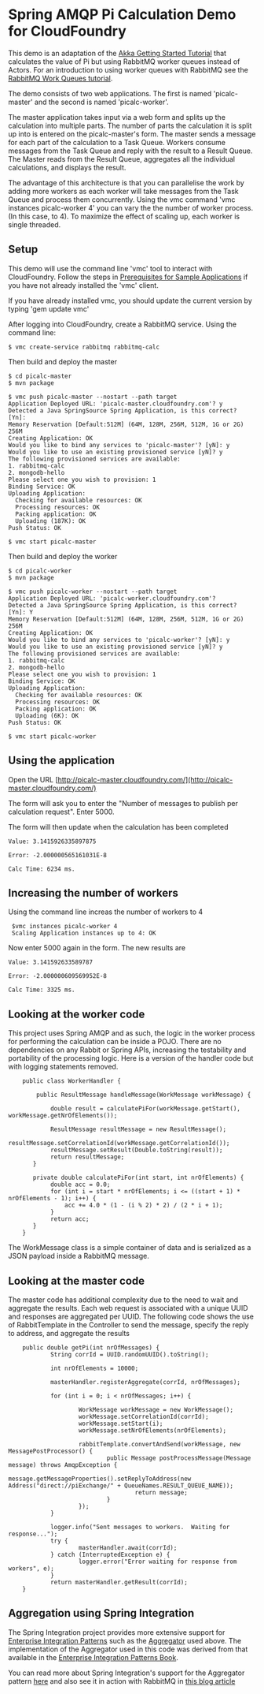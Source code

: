 # Spring AMQP Pi Calculation Demo for CloudFoundry

This demo is an adaptation of the [Akka Getting Started Tutorial](http://akka.io/docs/akka/1.1.1/intro/getting-started-first-scala.html) that calculates the value of Pi but using RabbitMQ worker queues instead of Actors.  For an introduction to using worker queues with RabbitMQ see the [RabbitMQ Work Queues tutorial](http://www.rabbitmq.com/tutorials/tutorial-two-java.html).  

The demo consists of two web applications.  The first is named 'picalc-master' and the second is named 'picalc-worker'.  

The master application takes input via a web form and splits up the calculation into multiple parts.  The number of parts the calculation it is split up into is entered on the picalc-master's form.  The master sends a message for each part of the calculation to a Task Queue.  Workers consume messages from the Task Queue and reply with the result to a Result Queue.  The Master reads from the Result Queue, aggregates all the individual calculations, and displays the result.

The advantage of this architecture is that you can parallelise the work by adding more workers as each worker will take messages from the Task Queue and process them concurrently.  Using the vmc command 'vmc instances picalc-worker 4' you can vary the the number of worker process. (In this case, to 4).  To maximize the effect of scaling up, each worker is single threaded.

## Setup

This demo will use the command line 'vmc' tool to interact with CloudFoundry.  Follow the steps in [Prerequisites for Sample Applications](https://github.com/SpringSource/cloudfoundry-samples/wiki/Prerequisites-for-Sample-Applications) if you have not already installed the 'vmc' client. 

If you have already installed vmc, you should update the current version by typing 'gem update vmc'

After logging into CloudFoundry, create a RabbitMQ service.  Using the command line:

    $ vmc create-service rabbitmq rabbitmq-calc
    
    
Then build and deploy the master

    $ cd picalc-master
    $ mvn package
    
    $ vmc push picalc-master --nostart --path target
    Application Deployed URL: 'picalc-master.cloudfoundry.com'? y
    Detected a Java SpringSource Spring Application, is this correct? [Yn]:
    Memory Reservation [Default:512M] (64M, 128M, 256M, 512M, 1G or 2G) 256M
    Creating Application: OK
    Would you like to bind any services to 'picalc-master'? [yN]: y
    Would you like to use an existing provisioned service [yN]? y
    The following provisioned services are available:
    1. rabbitmq-calc
    2. mongodb-hello
    Please select one you wish to provision: 1
    Binding Service: OK
    Uploading Application:
      Checking for available resources: OK
      Processing resources: OK
      Packing application: OK
      Uploading (187K): OK
    Push Status: OK    
    
    $ vmc start picalc-master

Then build and deploy the worker

    $ cd picalc-worker
    $ mvn package
    
    $ vmc push picalc-worker --nostart --path target
    Application Deployed URL: 'picalc-worker.cloudfoundry.com'?
    Detected a Java SpringSource Spring Application, is this correct? [Yn]: Y
    Memory Reservation [Default:512M] (64M, 128M, 256M, 512M, 1G or 2G) 256M
    Creating Application: OK
    Would you like to bind any services to 'picalc-worker'? [yN]: y
    Would you like to use an existing provisioned service [yN]? y
    The following provisioned services are available:
    1. rabbitmq-calc
    2. mongodb-hello
    Please select one you wish to provision: 1
    Binding Service: OK
    Uploading Application:
      Checking for available resources: OK
      Processing resources: OK
      Packing application: OK
      Uploading (6K): OK
    Push Status: OK
    
    $ vmc start picalc-worker
    
## Using the application

Open the URL [http://picalc-master.cloudfoundry.com/](http://picalc-master.cloudfoundry.com/)

The form will ask you to enter the "Number of messages to publish per calculation request".  Enter 5000.

The form will then update when the calculation has been completed

    Value: 3.1415926335897875

    Error: -2.000000565161031E-8

    Calc Time: 6234 ms.
    
    
## Increasing the number of workers

Using the command line increas the number of workers to 4

     $vmc instances picalc-worker 4
     Scaling Application instances up to 4: OK
     
Now enter 5000 again in the form.  The new results are
    
    Value: 3.141592633589787

    Error: -2.000000609569952E-8

    Calc Time: 3325 ms.
    
## Looking at the worker code

This project uses Spring AMQP and as such, the logic in the worker process for performing the calculation can be inside a POJO.  There are no dependencies on any Rabbit or Spring APIs, increasing the testability and portability of the processing logic.  Here is a version of the handler code but with logging statements removed.

        public class WorkerHandler {

            public ResultMessage handleMessage(WorkMessage workMessage) {

                double result = calculatePiFor(workMessage.getStart(), workMessage.getNrOfElements());

                ResultMessage resultMessage = new ResultMessage();
                resultMessage.setCorrelationId(workMessage.getCorrelationId());
                resultMessage.setResult(Double.toString(result));               
                return resultMessage;
           }
        
           private double calculatePiFor(int start, int nrOfElements) {
                double acc = 0.0;
                for (int i = start * nrOfElements; i <= ((start + 1) * nrOfElements - 1); i++) {
                    acc += 4.0 * (1 - (i % 2) * 2) / (2 * i + 1);
                }
                return acc;
           }
        }
        
The WorkMessage class is a simple container of data and is serialized as a JSON payload inside a RabbitMQ message.      

## Looking at the master code

The master code has additional complexity due to the need to wait and aggregate the results.  Each web request is associated with a unique UUID and responses are aggregated per UUID.  The following code shows the use of RabbitTemplate in the Controller to send the message, specify the reply to address, and aggregate the results


        public double getPi(int nrOfMessages) {
                String corrId = UUID.randomUUID().toString();
                
                int nrOfElements = 10000;
                
                masterHandler.registerAggregate(corrId, nrOfMessages);
                
                for (int i = 0; i < nrOfMessages; i++) {
                        
                        WorkMessage workMessage = new WorkMessage();
                        workMessage.setCorrelationId(corrId);
                        workMessage.setStart(i);
                        workMessage.setNrOfElements(nrOfElements);
                        
                        rabbitTemplate.convertAndSend(workMessage, new MessagePostProcessor() {                         
                                public Message postProcessMessage(Message message) throws AmqpException {
                                        message.getMessageProperties().setReplyToAddress(new Address("direct://piExchange/" + QueueNames.RESULT_QUEUE_NAME));
                                        return message;
                                }
                        });
                }
                
                logger.info("Sent messages to workers.  Waiting for response...");
                try {
                        masterHandler.await(corrId);
                } catch (InterruptedException e) {
                        logger.error("Error waiting for response from workers", e);
                }
                return masterHandler.getResult(corrId);
        }

## Aggregation using Spring Integration

The Spring Integration project provides more extensive support for [Enterprise Integration Patterns](http://www.eaipatterns.com/) such as the [Aggregator](http://www.eaipatterns.com/Aggregator.html) used above.  The implementation of the Aggregator used in this code was derived from that available in the [Enterprise Integration Patterns Book](http://amazon.com/o/asin/0321200683/ref=nosim/enterpriseint-20).

You can read more about Spring Integration's support for the Aggregator pattern [here](http://static.springsource.org/spring-integration/reference/htmlsingle/#aggregator) and also see it in action with RabbitMQ in [this blog article](http://krams915.blogspot.com/2011/03/spring-integration-2-integrating.html)

